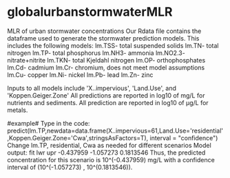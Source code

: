 # globalurbanstormwaterMLR
MLR of urban stormwater concentrations
Our Rdata file contains the dataframe used to generate the stormwater prediction models. This includes the following models: 
lm.TSS- total suspended solids
lm.TN- total nitrogen
lm.TP- total phosphorus
lm.NH3- ammonia
lm.NO2.3- nitrate+nitrite
lm.TKN- total Kjeldahl nitrogen
lm.OP- orthophosphates
lm.Cd- cadmium
lm.Cr- chromium, does not meet model assumptions
lm.Cu- copper
lm.Ni- nickel
lm.Pb- lead
lm.Zn- zinc
   
   
   
Inputs to all models include 'X..impervious', 'Land.Use', and 'Koppen.Geiger.Zone'
All predictions are reported in log10 of mg/L for nutrients and sediments.
All prediction are reported in log10 of μg/L for metals.   

#example#
Type in the code:
predict(lm.TP,newdata=data.frame(X..impervious=61,Land.Use='residential',Koppen.Geiger.Zone='Cwa',stringsAsFactors=T), interval = "confidence")
Change lm.TP, residential, Cwa as needed for different scenarios
Model output:
        fit       lwr       upr
  -0.437959 -1.057273 0.1813546
Thus, the predicted concentration for this scenario is 10^(-0.437959) mg/L with a confidence interval of (10^(-1.057273) , 10^(0.1813546)).
